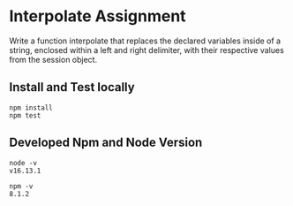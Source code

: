 # Interpolate Assignment

Write a function interpolate that replaces the declared variables inside of a string, enclosed within a left and right delimiter, with their respective values from the session object.


## Install and Test locally

```shell
npm install
npm test
```

## Developed Npm and Node Version
```
node -v
v16.13.1

npm -v
8.1.2
```

